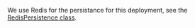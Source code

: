 We use Redis for the persistance for this deployment, see the [RedisPersistence class][].

[RedisPersistence class]: https://slacmshankar.github.io/epicsarchiver_docs/api/org/epics/archiverappliance/config/persistence/RedisPersistence.html
